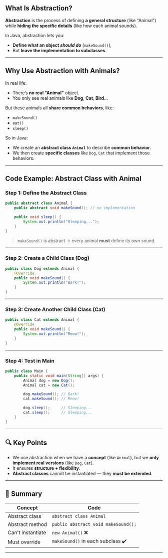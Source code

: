 ## What Is Abstraction?

**Abstraction** is the process of defining **a general structure** (like "Animal") while **hiding the specific details** (like how each animal sounds).

In Java, abstraction lets you:

* **Define what an object *should do*** (`makeSound()`),
* But **leave the implementation to subclasses**.

---

## Why Use Abstraction with Animals?

In real life:

* There’s **no real "Animal"** object.
* You only see real animals like **Dog**, **Cat**, **Bird**...

But these animals all **share common behaviors**, like:

* `makeSound()`
* `eat()`
* `sleep()`

So in Java:

* We create an **abstract class `Animal`** to describe **common behavior**.
* We then create **specific classes** like `Dog`, `Cat` that implement those behaviors.

---

## Code Example: Abstract Class with Animal

### Step 1: Define the Abstract Class

```java
public abstract class Animal {
    public abstract void makeSound(); // no implementation

    public void sleep() {
        System.out.println("Sleeping...");
    }
}
```

> `makeSound()` is abstract → every animal **must** define its own sound.

---

### Step 2: Create a Child Class (Dog)

```java
public class Dog extends Animal {
    @Override
    public void makeSound() {
        System.out.println("Bark!");
    }
}
```

---

### Step 3: Create Another Child Class (Cat)

```java
public class Cat extends Animal {
    @Override
    public void makeSound() {
        System.out.println("Meow!");
    }
}
```

---

### Step 4: Test in Main

```java
public class Main {
    public static void main(String[] args) {
        Animal dog = new Dog();
        Animal cat = new Cat();

        dog.makeSound(); // Bark!
        cat.makeSound(); // Meow!

        dog.sleep();     // Sleeping...
        cat.sleep();     // Sleeping...
    }
}
```

---


## 🔍 Key Points

* We use abstraction when we have a **concept** (like `Animal`), but we **only implement real versions** (like `Dog`, `Cat`).
* It ensures **structure + flexibility**.
* **Abstract classes** cannot be instantiated — they **must be extended**.

---



## 🧠 Summary

| Concept           | Code                                |
| ----------------- | ----------------------------------- |
| Abstract class    | `abstract class Animal`             |
| Abstract method   | `public abstract void makeSound();` |
| Can't instantiate | `new Animal()` ❌                    |
| Must override     | `makeSound()` in each subclass ✔️   |

---

